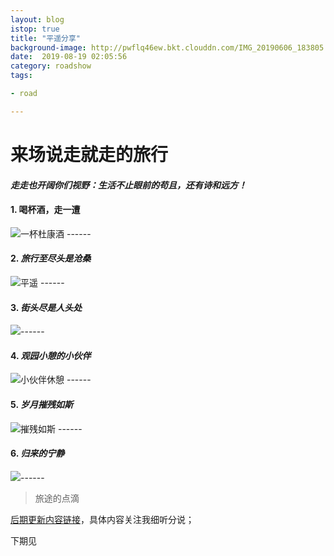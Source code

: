 ```yaml
---
layout: blog
istop: true
title: "平遥分享"
background-image: http://pwflq46ew.bkt.clouddn.com/IMG_20190606_183805.jpg
date:  2019-08-19 02:05:56
category: roadshow
tags:

- road

---
```


# 来场说走就走的旅行  

#### *走走也开阔你们视野：生活不止眼前的苟且，还有诗和远方！*

#### 1. **喝杯酒，走一遭**

   ![一杯杜康酒](http://pwflq46ew.bkt.clouddn.com/IMG_20190606_183805.jpg)
​------

#### 2. *旅行至尽头是沧桑*
   ![平遥](http://pwflq46ew.bkt.clouddn.com/IMG_20190608_192440.jpg)
​------

#### 3. *街头尽是人头处*
   ![](http://pwflq46ew.bkt.clouddn.com/FsKk7QAq-75ehSf8v_FaGpJbTxPp)
​------

#### 4. *观园小憩的小伙伴*
![小伙伴休憩](http://pwflq46ew.bkt.clouddn.com/lhul8jy75e-VauxKcfT2a9ndQOgU)
​------
#### 5. *岁月摧残如斯*
![摧残如斯](http://pwflq46ew.bkt.clouddn.com/FjirEEBpeOlJOCkmZh_SdzCDV5IF)
​------
#### 6. *归来的宁静*
![](http://pwflq46ew.bkt.clouddn.com/FsMazUP3ECMO82rBgBvXY4D7kA0E)
​------
> 旅途的点滴

[后期更新内容链接](http://heyixin.top)，具体内容关注我细听分说；

下期见